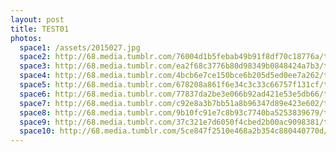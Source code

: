 ```yaml
---
layout: post
title: TEST01
photos:
  space1: /assets/2015027.jpg
  space2: http://68.media.tumblr.com/76004d1b5febab49b91f8df70c18776a/tumblr_oihketGkVJ1sfie3io1_1280.jpg
  space3: http://68.media.tumblr.com/ea2f68c3776b80d98349b0848424a7b3/tumblr_nxysuwhpak1sfie3io1_1280.jpg
  space4: http://68.media.tumblr.com/4bcb6e7ce150bce6b205d5ed0ee7a262/tumblr_o96r8dKcJq1sfie3io1_1280.jpg
  space5: http://68.media.tumblr.com/678208a861f6e34c3c33c66757f131cf/tumblr_o96d3dk6q81sfie3io1_1280.jpg
  space6: http://68.media.tumblr.com/77837da2be3e066b92ad421e53e5db66/tumblr_oihkf9bkK21sfie3io1_1280.jpg
  space7: http://68.media.tumblr.com/c92e8a3b7bb51a8b96347d89e423e602/tumblr_o3ygfd9Yle1sfie3io1_1280.jpg
  space8: http://68.media.tumblr.com/9b10fc91e7c8b93c7740ba5253839679/tumblr_o3ygfhwgwe1sfie3io1_1280.jpg
  space9: http://68.media.tumblr.com/37c321e7d6050f4cbed2b00ac9098381/tumblr_o3gw145wnT1sfie3io1_1280.jpg
  space10: http://68.media.tumblr.com/5ce847f2510e468a2b354c880440770d/tumblr_o04s4nLDuO1sfie3io1_1280.jpg
---
```


